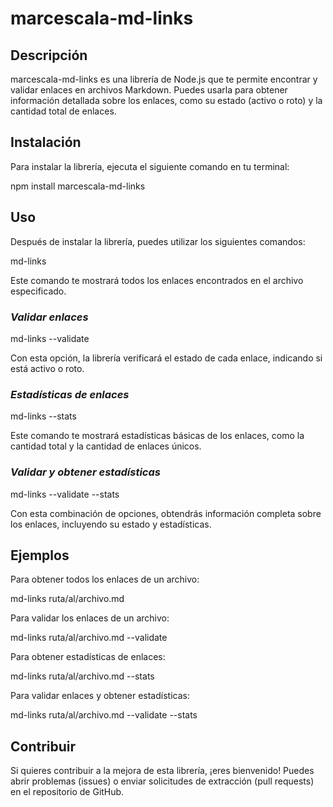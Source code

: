 # marcescala-md-links
## Descripción
marcescala-md-links es una librería de Node.js que te permite encontrar y validar enlaces en archivos Markdown. Puedes usarla para obtener información detallada sobre los enlaces, como su estado (activo o roto) y la cantidad total de enlaces.

## Instalación
Para instalar la librería, ejecuta el siguiente comando en tu terminal:


npm install marcescala-md-links

## Uso
Después de instalar la librería, puedes utilizar los siguientes comandos:


md-links <ruta del archivo>

Este comando te mostrará todos los enlaces encontrados en el archivo especificado.

### *Validar enlaces*

md-links <ruta del archivo> --validate

Con esta opción, la librería verificará el estado de cada enlace, indicando si está activo o roto.

### *Estadísticas de enlaces*

md-links <ruta del archivo> --stats

Este comando te mostrará estadísticas básicas de los enlaces, como la cantidad total y la cantidad de enlaces únicos.

### *Validar y obtener estadísticas*

md-links <ruta del archivo> --validate --stats

Con esta combinación de opciones, obtendrás información completa sobre los enlaces, incluyendo su estado y estadísticas.

## Ejemplos

Para obtener todos los enlaces de un archivo:

md-links ruta/al/archivo.md


Para validar los enlaces de un archivo:

md-links ruta/al/archivo.md --validate


Para obtener estadísticas de enlaces:

md-links ruta/al/archivo.md --stats


Para validar enlaces y obtener estadísticas:

md-links ruta/al/archivo.md --validate --stats


## Contribuir

Si quieres contribuir a la mejora de esta librería, ¡eres bienvenido! Puedes abrir problemas (issues) o enviar solicitudes de extracción (pull requests) en el repositorio de GitHub.

